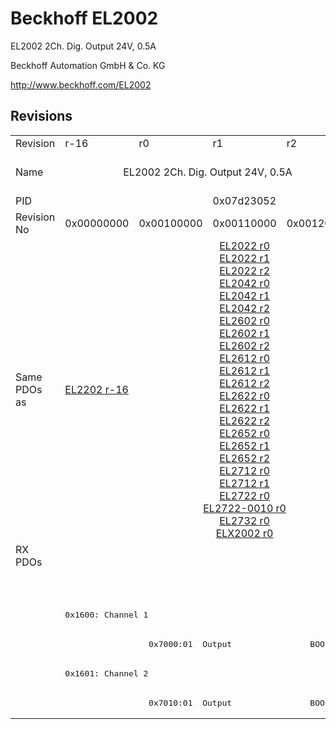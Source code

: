 # Beckhoff EL2002

EL2002 2Ch. Dig. Output 24V, 0.5A

Beckhoff Automation GmbH & Co. KG

http://www.beckhoff.com/EL2002

## Revisions
<table>
<tr >
<td>Revision</td>
<td><div class="foo">r-16</div></td>
<td><div class="foo">r0</div></td>
<td><div class="foo">r1</div></td>
<td><div class="foo">r2</div></td>
<td><div class="foo">r9979</div></td>
</tr>
<tr >
<td>Name</td>
<td colspan=4 align="center"><div class="foo">EL2002 2Ch. Dig. Output 24V, 0.5A</div></td>
<td><div class="foo">EL2002 2Ch. Dig. Output 24V, 0,5A</div></td>
</tr>
<tr >
<td>PID</td>
<td colspan=5 align="center"><div class="foo">0x07d23052</div></td>
</tr>
<tr >
<td>Revision No</td>
<td><div class="foo">0x00000000</div></td>
<td><div class="foo">0x00100000</div></td>
<td><div class="foo">0x00110000</div></td>
<td><div class="foo">0x00120000</div></td>
<td><div class="foo">0x270b0000</div></td>
</tr>
<tr >
<td>Same PDOs as</td>
<td><div class="foo"><a href="EL2202">EL2202 r-16</a></div></td>
<td colspan=3 align="center"><div class="foo"><a href="EL2022">EL2022 r0</a><br/><a href="EL2022">EL2022 r1</a><br/><a href="EL2022">EL2022 r2</a><br/><a href="EL2042">EL2042 r0</a><br/><a href="EL2042">EL2042 r1</a><br/><a href="EL2042">EL2042 r2</a><br/><a href="EL2602">EL2602 r0</a><br/><a href="EL2602">EL2602 r1</a><br/><a href="EL2602">EL2602 r2</a><br/><a href="EL2612">EL2612 r0</a><br/><a href="EL2612">EL2612 r1</a><br/><a href="EL2612">EL2612 r2</a><br/><a href="EL2622">EL2622 r0</a><br/><a href="EL2622">EL2622 r1</a><br/><a href="EL2622">EL2622 r2</a><br/><a href="EL2652">EL2652 r0</a><br/><a href="EL2652">EL2652 r1</a><br/><a href="EL2652">EL2652 r2</a><br/><a href="EL2712">EL2712 r0</a><br/><a href="EL2712">EL2712 r1</a><br/><a href="EL2722">EL2722 r0</a><br/><a href="EL2722-0010">EL2722-0010 r0</a><br/><a href="EL2732">EL2732 r0</a><br/><a href="ELX2002">ELX2002 r0</a></div></td>
<td><div class="foo"></div></td>
</tr>
<tr class="rxpdo pdosection">
<td rowspan=6 valign=top>RX PDOs</td>
<td colspan=4 align="left"></td>
<td><pre>: </pre></td>
<td></td>
</tr>
<tr class="rxpdo pdosection">
<td colspan=4 align="left"></td>
<td><pre>: </pre></td>
</tr>
<tr class="rxpdo pdosection">
<td colspan=4 align="left"><pre>0x1600: Channel 1</pre></td>
<td></td>
</tr>
<tr class="rxpdo">
<td></td>
<td colspan=3 align="left"><pre>  0x7000:01  Output                BOOL</pre></td>
<td></td>
</tr>
<tr class="rxpdo pdosection">
<td colspan=4 align="left"><pre>0x1601: Channel 2</pre></td>
<td></td>
</tr>
<tr class="rxpdo">
<td></td>
<td colspan=3 align="left"><pre>  0x7010:01  Output                BOOL</pre></td>
<td></td>
</tr>
</table>
